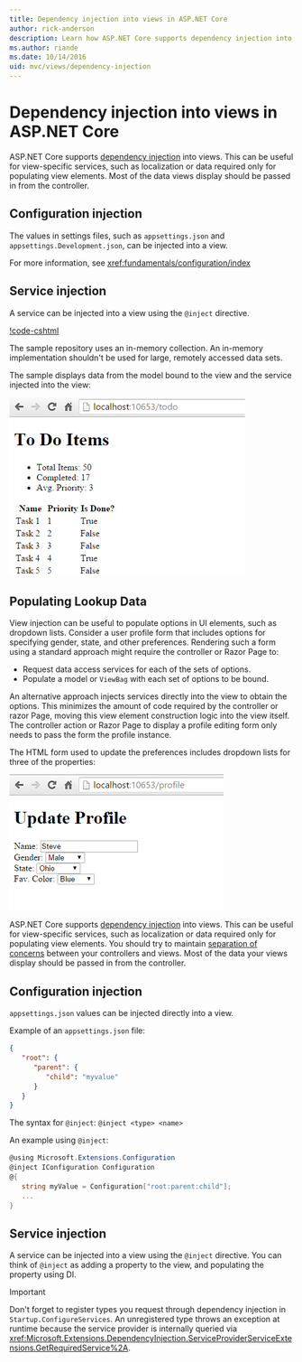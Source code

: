 ```yaml
---
title: Dependency injection into views in ASP.NET Core
author: rick-anderson
description: Learn how ASP.NET Core supports dependency injection into MVC views.
ms.author: riande
ms.date: 10/14/2016
uid: mvc/views/dependency-injection
---
```

# Dependency injection into views in ASP.NET Core

ASP.NET Core supports [dependency injection](../fundamentals/dependency-injection.md) into views. This can be useful for view-specific services, such as localization or data required only for populating view elements. Most of the data views display should be passed in from the controller.

## Configuration injection

The values in settings files, such as `appsettings.json` and `appsettings.Development.json`, can be injected into a view.


For more information, see <xref:fundamentals/configuration/index>

## Service injection

A service can be injected into a view using the `@inject` directive.

[!code-cshtml](https://learn.microsoft.com/en-us/aspnet/core/mvc/views/dependency-injection?view=aspnetcore-7.0)


The sample repository uses an in-memory collection. An in-memory implementation shouldn't be used for large, remotely accessed data sets.

The sample displays data from the model bound to the view and the service injected into the view:

![To Do view listing total items, completed items, average priority, and a list of tasks with their priority levels and boolean values indicating completion.](dependency-injection/_static/screenshot.png)

## Populating Lookup Data

View injection can be useful to populate options in UI elements, such as dropdown lists. Consider a user profile form that includes options for specifying gender, state, and other preferences. Rendering such a form using a standard approach might require the controller or Razor Page to:

* Request data access services for each of the sets of options.
* Populate a model or `ViewBag` with each set of options to be bound.

An alternative approach injects services directly into the view to obtain the options. This minimizes the amount of code required by the controller or razor Page, moving this view element construction logic into the view itself. The controller action or Razor Page to display a profile editing form only needs to pass the form the profile instance.


The HTML form used to update the preferences includes dropdown lists for three of the properties:

![Update Profile view with a form allowing the entry of name, gender, state, and favorite Color.](dependency-injection/_static/updateprofile.png)



ASP.NET Core supports [dependency injection](../fundamentals/dependency-injection.md) into views. This can be useful for view-specific services, such as localization or data required only for populating view elements. You should try to maintain [separation of concerns](/dotnet/standard/modern-web-apps-azure-architecture/architectural-principles#separation-of-concerns) between your controllers and views. Most of the data your views display should be passed in from the controller.



## Configuration injection

`appsettings.json` values can be injected directly into a view.

Example of an `appsettings.json` file:

```json
{
   "root": {
      "parent": {
         "child": "myvalue"
      }
   }
}
```

The syntax for `@inject`:
   `@inject <type> <name>`

An example using `@inject`:

```csharp
@using Microsoft.Extensions.Configuration
@inject IConfiguration Configuration
@{
   string myValue = Configuration["root:parent:child"];
   ...
}
```

## Service injection

A service can be injected into a view using the `@inject` directive. You can think of `@inject` as adding a property to the view, and populating the property using DI.


> [!IMPORTANT]
> Don't forget to register types you request through dependency injection in `Startup.ConfigureServices`. An unregistered type throws an exception at runtime because the service provider is internally queried via <xref:Microsoft.Extensions.DependencyInjection.ServiceProviderServiceExtensions.GetRequiredService%2A>.
